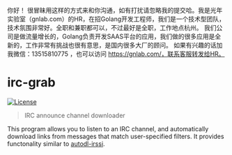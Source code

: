 你好！
很冒昧用这样的方式来和你沟通，如有打扰请忽略我的提交哈。我是光年实验室（gnlab.com）的HR，在招Golang开发工程师，我们是一个技术型团队，技术氛围非常好。全职和兼职都可以，不过最好是全职，工作地点杭州。
我们公司是做流量增长的，Golang负责开发SAAS平台的应用，我们做的很多应用是全新的，工作非常有挑战也很有意思，是国内很多大厂的顾问。
如果有兴趣的话加我微信：13515810775  ，也可以访问 https://gnlab.com/，联系客服转发给HR。
# irc-grab

[![License](https://img.shields.io/badge/license-MIT-blue.svg)](https://raw.githubusercontent.com/nickfrostatx/irc-grab/master/LICENSE)

> IRC announce channel downloader

This program allows you to listen to an IRC channel, and automatically download
links from messages that match user-specified filters. It provides functonality
similar to [autodl-irssi](https://github.com/autodl-community/autodl-irssi).
